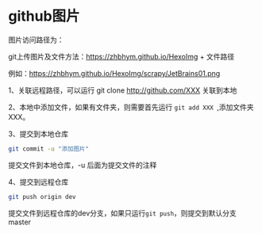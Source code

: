 # github图片

图片访问路径为：

 git上传图片及文件方法：https://zhbhym.github.io/HexoImg + 文件路径
 
例如：https://zhbhym.github.io/HexoImg/scrapy/JetBrains01.png

1、关联远程路径，可以运行 git clone http://github.com/XXX 关联到本地

2、本地中添加文件，如果有文件夹，则需要首先运行 ``git add XXX ``,添加文件夹XXX。

3、提交到本地仓库
``` bash
git commit -u "添加图片"
```
提交文件到本地仓库，-u 后面为提交文件的注释

4、提交到远程仓库
```bash
git push origin dev
```
提交文件到远程仓库的dev分支，如果只运行``git push``，则提交到默认分支master
